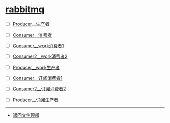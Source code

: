 
# [rabbitmq](../README.md)

- [ ] [Producer__生产者](cpucode_rabbitmq/src/main/java/com/cpucode/rabbitmq/simple/Producer.java)
- [ ] [Consumer__消费者](cpucode_rabbitmq/src/main/java/com/cpucode/rabbitmq/simple/Consumer.java)

- [ ] [Consumer__work消费者1](cpucode_rabbitmq/src/main/java/com/cpucode/rabbitmq/work/Consumer1.java)
- [ ] [Consumer2__work消费者2](cpucode_rabbitmq/src/main/java/com/cpucode/rabbitmq/work/Consumer2.java)
- [ ] [Producer__work生产者](cpucode_rabbitmq/src/main/java/com/cpucode/rabbitmq/work/Producer.java)

- [ ] [Consumer__订阅消费者1](cpucode_rabbitmq/src/main/java/com/cpucode/rabbitmq/ps/Consumer1.java)
- [ ] [Consumer2__订阅消费者2](cpucode_rabbitmq/src/main/java/com/cpucode/rabbitmq/ps/Consumer2.java)
- [ ] [Producer__订阅生产者](cpucode_rabbitmq/src/main/java/com/cpucode/rabbitmq/ps/Producer.java)

-----------------

- [返回文件顶部](../README.md)